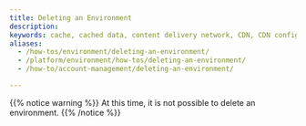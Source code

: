 ```yaml
---
title: Deleting an Environment
description:
keywords: cache, cached data, content delivery network, CDN, CDN configurations
aliases:
  - /how-tos/environment/deleting-an-environment/
  - /platform/environment/how-tos/deleting-an-environment/
  - /how-to/account-management/deleting-an-environment/

---
```


{{% notice warning %}}
At this time, it is not possible to delete an environment.
{{% /notice %}}